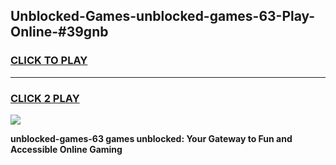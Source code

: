 
## Unblocked-Games-unblocked-games-63-Play-Online-#39gnb
<h3>
<a href="https://premium.freeplayer.one?title=unblocked-games-63&ref=24F">CLICK TO PLAY</a></h3>
<hr>

<h3>
<a href="https://premium.freeplayer.one?title=unblocked-games-63&ref=24F">CLICK 2 PLAY</a>
  
</h3>

<a href="https://premium.freeplayer.one?title=unblocked-games-63&ref=24F/"><img src="https://clearcache.store/games.png"></a>


**unblocked-games-63 games unblocked: Your Gateway to Fun and Accessible Online Gaming**

